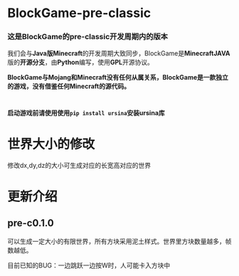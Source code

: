 # BlockGame-pre-classic
### 这是BlockGame的pre-classic开发周期内的版本
我们会与**Java版Minecraft**的开发周期大致同步，BlockGame是**MinecraftJAVA**版的**开源分支**，由**Python**编写，使用**GPL**开源协议。

**BlockGame与Mojang和Minecraft没有任何从属关系，BlockGame是一款独立的游戏，没有借鉴任何Minecraft的源代码。**
# 
**启动游戏前请使用使用`pip install ursina`安装ursina库**
# 
# 世界大小的修改
修改dx,dy,dz的大小可生成对应的长宽高对应的世界

# 更新介绍
## pre-c0.1.0
可以生成一定大小的有限世界，所有方块采用泥土样式。世界里方块数量越多，帧数越低。

目前已知的BUG：一边跳跃一边按W时，人可能卡入方块中
